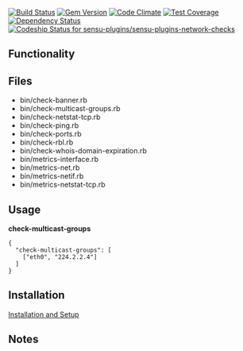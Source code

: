 
[![Build Status](https://travis-ci.org/sensu-plugins/sensu-plugins-network-checks.svg?branch=master)](https://travis-ci.org/sensu-plugins/sensu-plugins-network-checks)
[![Gem Version](https://badge.fury.io/rb/sensu-plugins-network-checks.svg)](http://badge.fury.io/rb/sensu-plugins-network-checks)
[![Code Climate](https://codeclimate.com/github/sensu-plugins/sensu-plugins-network-checks/badges/gpa.svg)](https://codeclimate.com/github/sensu-plugins/sensu-plugins-network-checks)
[![Test Coverage](https://codeclimate.com/github/sensu-plugins/sensu-plugins-network-checks/badges/coverage.svg)](https://codeclimate.com/github/sensu-plugins/sensu-plugins-network-checks)
[![Dependency Status](https://gemnasium.com/sensu-plugins/sensu-plugins-network-checks.svg)](https://gemnasium.com/sensu-plugins/sensu-plugins-network-checks)
[![Codeship Status for sensu-plugins/sensu-plugins-network-checks](https://codeship.com/projects/d8090610-d234-0132-faa9-267aebe4cf02/status?branch=master)](https://codeship.com/projects/77474)

## Functionality

## Files
 * bin/check-banner.rb
 * bin/check-multicast-groups.rb
 * bin/check-netstat-tcp.rb
 * bin/check-ping.rb
 * bin/check-ports.rb
 * bin/check-rbl.rb
 * bin/check-whois-domain-expiration.rb
 * bin/metrics-interface.rb
 * bin/metrics-net.rb
 * bin/metrics-netif.rb
 * bin/metrics-netstat-tcp.rb

## Usage

**check-multicast-groups**
```
{
  "check-multicast-groups": [
    ["eth0", "224.2.2.4"]
  ]
}
```
## Installation

[Installation and Setup](http://sensu-plugins.io/docs/installation_instructions.html)


## Notes
